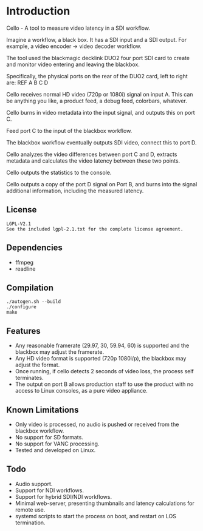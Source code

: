 # Introduction

Cello - A tool to measure video latency in a SDI workflow.

Imagine a workflow, a black box. It has a SDI input and a SDI output.
For example, a video encoder -> video decoder workflow.

The tool used the blackmagic decklink DUO2 four port SDI card to create
and monitor video entering and leaving the blackbox.

Specifically, the physical ports on the rear of the DUO2 card, left to right are:
REF A B C D

Cello receives normal HD video (720p or 1080i) signal on input A. This can be anything
you like, a product feed, a debug feed, colorbars, whatever.

Cello burns in video metadata into the input signal, and outputs this on port C.

Feed port C to the input of the blackbox workflow.

The blackbox workflow eventually outputs SDI video, connect this to port D.

Cello analyzes the video differences between port C and D, extracts metadata and calculates
the video latency between these two points.

Cello outputs the statistics to the console.

Cello outputs a copy of the port D signal on Port B, and burns into the signal additional
information, including the measured latency.

## License

	LGPL-V2.1
	See the included lgpl-2.1.txt for the complete license agreement.

## Dependencies
* ffmpeg
* readline

## Compilation
    ./autogen.sh --build
    ./configure
    make

## Features
* Any reasonable framerate (29.97, 30, 59.94, 60) is supported and the blackbox may adjust the framerate.
* Any HD video format is supported (720p 1080i/p), the blackbox may adjust the format.
* Once running, if cello detects 2 seconds of video loss, the process self terminates.
* The output on port B allows production staff to use the product with no access to Linux consoles, as a pure video appliance.

## Known Limitations
* Only video is processed, no audio is pushed or received from the blackbox workflow.
* No support for SD formats.
* No support for VANC processing.
* Tested and developed on Linux.

## Todo
* Audio support.
* Support for NDI workflows.
* Support for hybrid SDI/NDI workflows.
* Minimal web-server, presenting thumbnails and latency calculations for remote use.
* systemd scripts to start the process on boot, and restart on LOS termination.

